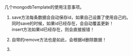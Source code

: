 几个mongodbTemplate的使用注意事项。<br/>

1. save方法每条数据会自动保存id，如果自己设置了使用自己的。<br/>
  同时save的时候，如果id已经存在，会自动覆盖更新！<br/>
  insert方法如果id已经存在，则会直接报错！<br/>
  
2. 自带的remove方法也是如此，会根据id删除数据！<br/>
3. 
